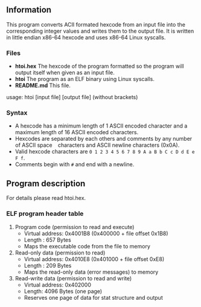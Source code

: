## Information

This program converts ACII formated hexcode from an input file into the
corresponding integer values and writes them to the output file.
It is written in little endian x86-64 hexcode and uses x86-64 Linux syscalls.

### Files

* **htoi.hex**   The hexcode of the program formatted so the program will
                 output itself when given as an input file.
* **htoi**       The program as an ELF binary using Linux syscalls.
* **README.md**  This file.

usage: htoi [input file] [output file] (without brackets)

### Syntax
* A hexcode has a minimum length of 1 ASCII encoded character and a maximum
  length of 16 ASCII encoded characters.
* Hexcodes are separated by each others and comments by any number of ASCII
  space ` ` characters and ASCII newline characters (0x0A).
* Valid hexcode characters are `0 1 2 3 4 5 6 7 8 9 A a B b C c D d E e F f`.
* Comments begin with `#` and end with a newline.

## Program description

For details please read htoi.hex. 

### ELF program header table

1. Program code (permission to read and execute)
   * Virtual address: 0x4001B8 (0x400000 + file offset 0x1B8)
   * Length : 657 Bytes
   * Maps the executable code from the file to memory
2. Read-only data (permission to read)
   * Virtual address: 0x4010E8 (0x401000 + file offset 0xE8)
   * Length : 209 Bytes
   * Maps the read-only data (error messages) to memory
3. Read-write data (permission to read and write)
   * Virtual address: 0x402000
   * Length: 4096 Bytes (one page)
   * Reserves one page of data for stat structure and output
